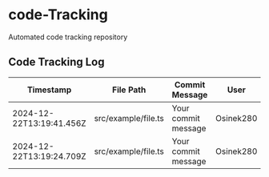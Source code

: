 # code-Tracking

Automated code tracking repository

## Code Tracking Log

| Timestamp | File Path | Commit Message | User |
|-----------|-----------|----------------|------|
| 2024-12-22T13:19:41.456Z | src/example/file.ts | Your commit message | Osinek280 |
| 2024-12-22T13:19:24.709Z | src/example/file.ts | Your commit message | Osinek280 |
